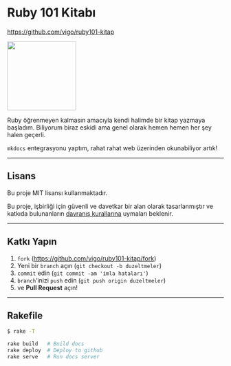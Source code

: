 # Ruby 101 Kitabı

https://github.com/vigo/ruby101-kitap

<a target="_blank" href="https://www.patreon.com/vigoo"><img src="https://c5.patreon.com/external/logo/become_a_patron_button@2x.png" width="160"></a>

Ruby öğrenmeyen kalmasın amacıyla kendi halimde bir kitap yazmaya başladım.
Biliyorum biraz eskidi ama genel olarak hemen hemen her şey halen geçerli.

`mkdocs` entegrasyonu yaptım, rahat rahat web üzerinden okunabiliyor artık!

---

## Lisans

Bu proje MIT lisansı kullanmaktadır.

Bu proje, işbirliği için güvenli ve davetkar bir alan olarak tasarlanmıştır ve
katkıda bulunanların [davranış kurallarına][coc] uymaları beklenir.

---

## Katkı Yapın

1. `fork` (https://github.com/vigo/ruby101-kitap/fork)
1. Yeni bir `branch` açın (`git checkout -b duzeltmeler`)
1. `commit` edin (`git commit -am 'imla hataları'`)
1. `branch`’inizi `push` edin (`git push origin duzeltmeler`)
1. ve **Pull Request** açın!

---

## Rakefile

```bash
$ rake -T

rake build   # Build docs
rake deploy  # Deploy to github
rake serve   # Run docs server
```

[coc]: https://github.com/vigo/ruby101-kitap/blob/main/CODE_OF_CONDUCT.md